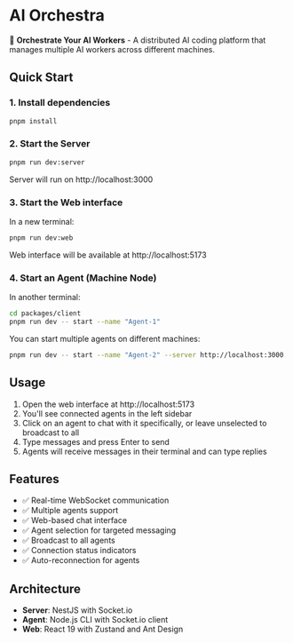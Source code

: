 # AI Orchestra

🎼 **Orchestrate Your AI Workers** - A distributed AI coding platform that manages multiple AI workers across different machines.

## Quick Start

### 1. Install dependencies
```bash
pnpm install
```

### 2. Start the Server
```bash
pnpm run dev:server
```
Server will run on http://localhost:3000

### 3. Start the Web interface
In a new terminal:
```bash
pnpm run dev:web
```
Web interface will be available at http://localhost:5173

### 4. Start an Agent (Machine Node)
In another terminal:
```bash
cd packages/client
pnpm run dev -- start --name "Agent-1"
```

You can start multiple agents on different machines:
```bash
pnpm run dev -- start --name "Agent-2" --server http://localhost:3000
```

## Usage

1. Open the web interface at http://localhost:5173
2. You'll see connected agents in the left sidebar
3. Click on an agent to chat with it specifically, or leave unselected to broadcast to all
4. Type messages and press Enter to send
5. Agents will receive messages in their terminal and can type replies

## Features

- ✅ Real-time WebSocket communication
- ✅ Multiple agents support
- ✅ Web-based chat interface
- ✅ Agent selection for targeted messaging
- ✅ Broadcast to all agents
- ✅ Connection status indicators
- ✅ Auto-reconnection for agents

## Architecture

- **Server**: NestJS with Socket.io
- **Agent**: Node.js CLI with Socket.io client
- **Web**: React 19 with Zustand and Ant Design